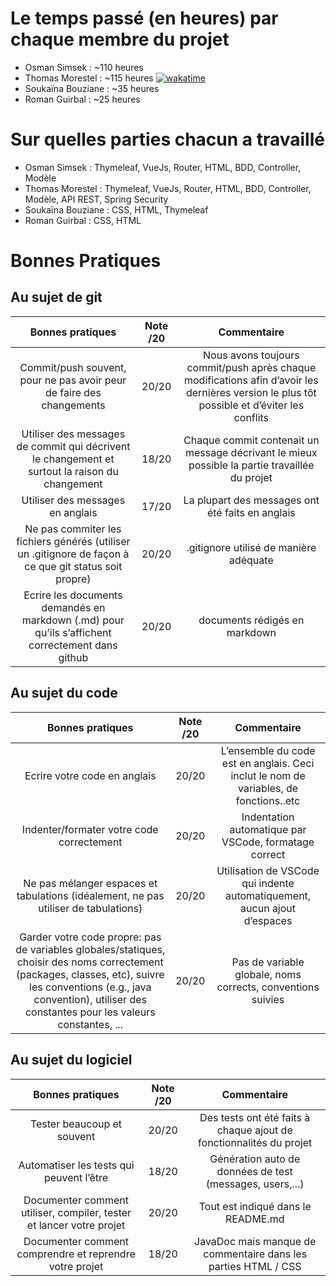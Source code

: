 # Le temps passé (en heures) par chaque membre du projet
- Osman Simsek : ~110 heures
- Thomas Morestel : ~115 heures [![wakatime](https://wakatime.com/badge/user/426cf0bb-dce5-47ed-8665-04765c1150f0/project/554f1c3e-56b6-44a2-8fca-94987ae9e325.svg)](https://wakatime.com/badge/user/426cf0bb-dce5-47ed-8665-04765c1150f0/project/554f1c3e-56b6-44a2-8fca-94987ae9e325)
- Soukaïna Bouziane : ~35 heures
- Roman Guirbal : ~25 heures

# Sur quelles parties chacun a travaillé
- Osman Simsek :  Thymeleaf, VueJs, Router, HTML, BDD, Controller, Modèle
- Thomas Morestel : Thymeleaf, VueJs, Router, HTML, BDD, Controller, Modèle, API REST, Spring Security
- Soukaïna Bouziane : CSS, HTML, Thymeleaf
- Roman Guirbal : CSS, HTML

# Bonnes Pratiques
## Au sujet de git

| Bonnes pratiques | Note /20 | Commentaire |
|:----------------:|:--------:|:-----------:|
| Commit/push souvent, pour ne pas avoir peur de faire des changements | 20/20 | Nous avons toujours commit/push après chaque modifications afin d’avoir les dernières version le plus tôt possible et d’éviter les conflits |
| Utiliser des messages de commit qui décrivent le changement et surtout la raison du changement | 18/20 | Chaque commit contenait un message décrivant le mieux possible la partie travaillée du projet |
| Utiliser des messages en anglais | 17/20 | La plupart des messages ont été faits en anglais |
| Ne pas commiter les fichiers générés (utiliser un .gitignore de façon à ce que git status soit propre) | 20/20 | .gitignore utilisé de manière adéquate |
| Ecrire les documents demandés en markdown (.md) pour qu’ils s’affichent correctement dans github | 20/20 | documents rédigés en markdown |

## Au sujet du code

| Bonnes pratiques | Note /20 | Commentaire |
|:----------------:|:--------:|:-----------:|
| Ecrire votre code en anglais | 20/20 | L’ensemble du code est en anglais. Ceci inclut le nom de variables, de fonctions..etc |
| Indenter/formater votre code correctement | 20/20 | Indentation automatique par VSCode, formatage correct |
| Ne pas mélanger espaces et tabulations (idéalement, ne pas utiliser de tabulations) | 20/20 | Utilisation de VSCode qui indente automatiquement, aucun ajout d’espaces |
| Garder votre code propre: pas de variables globales/statiques, choisir des noms correctement (packages, classes, etc), suivre les conventions (e.g., java convention), utiliser des constantes pour les valeurs constantes, ... | 20/20 | Pas de variable globale, noms corrects, conventions suivies |

## Au sujet du logiciel

| Bonnes pratiques | Note /20 | Commentaire |
|:----------------:|:--------:|:-----------:|
| Tester beaucoup et souvent | 20/20 | Des tests ont été faits à chaque ajout de fonctionnalités du projet |
| Automatiser les tests qui peuvent l’être | 18/20 | Génération auto de données de test (messages, users,...) |
| Documenter comment utiliser, compiler, tester et lancer votre projet | 20/20 | Tout est indiqué dans le README.md |
| Documenter comment comprendre et reprendre votre projet | 18/20 | JavaDoc mais manque de commentaire dans les parties HTML / CSS |
